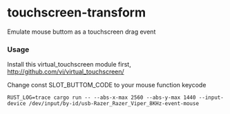 # touchscreen-transform

Emulate mouse buttom as a touchscreen drag event

### Usage

Install this virtual_touchscreen module first, http://github.com/vi/virtual_touchscreen/

Change const SLOT_BUTTOM_CODE to your mouse function keycode

```
RUST_LOG=trace cargo run -- --abs-x-max 2560 --abs-y-max 1440 --input-device /dev/input/by-id/usb-Razer_Razer_Viper_8KHz-event-mouse
```
